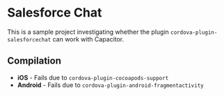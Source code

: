 # Salesforce Chat
This is a sample project investigating whether the plugin `cordova-plugin-salesforcechat` can work with Capacitor.

## Compilation
- **iOS** - Fails due to `cordova-plugin-cocoapods-support`
- **Android** - Fails due to `cordova-plugin-android-fragmentactivity`